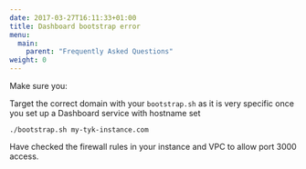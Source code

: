 ```yaml
---
date: 2017-03-27T16:11:33+01:00
title: Dashboard bootstrap error
menu:
  main:
    parent: "Frequently Asked Questions"
weight: 0
---
```


Make sure you:

Target the correct domain with your `bootstrap.sh` as it is very specific once you set up a Dashboard service with hostname set

```{.copyWrapper}
./bootstrap.sh my-tyk-instance.com

```

Have checked the firewall rules in your instance and VPC to allow
port 3000 access.
